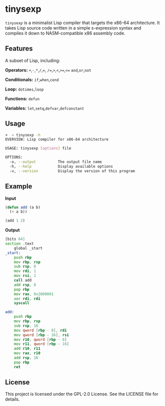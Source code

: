 # tinysexp
`tinysexp` is a minimalist Lisp compiler that targets the x86-64 architecture. It takes Lisp source code written in a simple s-expression syntax and compiles it down to NASM-compatible x86 assembly code.

## Features
A subset of Lisp, including:

**Operators:** 
`+`,`-`,`*`,`/`,`=`, 
`/=`,`>`,`<`,`>=`,`<=`
`and`,`or`,`not`

**Conditionals:**
`if`,`when`,`cond`

**Loop:**
`dotimes`,`loop`

**Functions:**
`defun`

**Variables:**
`let`,`setq`,`defvar`,`defconstant`

## Usage
```bash
➜  ~ tinysexp -h
OVERVIEW: Lisp compiler for x86-64 architecture

USAGE: tinysexp [options] file

OPTIONS:
  -o, --output          The output file name
  -h, --help            Display available options
  -v, --version         Display the version of this program
```
## Example
**Input**
```lisp
(defun add (a b)
  (+ a b))

(add 1 2)
```
**Output**
```asm
[bits 64]
section .text
    global _start
_start:
    push rbp
    mov rbp, rsp
    sub rsp, 8
    mov rdi, 1
    mov rsi, 2
    call add
    add rsp, 8
    pop rbp
    mov rax, 0x2000001
    xor rdi, rdi
    syscall

add:
    push rbp
    mov rbp, rsp
    sub rsp, 16
    mov qword [rbp - 8], rdi
    mov qword [rbp - 16], rsi
    mov r10, qword [rbp - 8]
    mov r11, qword [rbp - 16]
    add r10, r11
    mov rax, r10
    add rsp, 16
    pop rbp
    ret

```
## License
This project is licensed under the GPL-2.0 License. See the LICENSE file for details.
